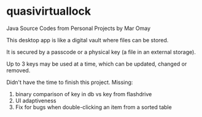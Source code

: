 # quasivirtuallock
Java Source Codes from Personal Projects
by Mar Omay

This desktop app is like a digital vault where files can be stored.

It is secured by a passcode or a physical key (a file in an external storage).

Up to 3 keys may be used at a time, which can be updated, changed or removed.




Didn't have the time to finish this project. 
Missing:
1. binary comparison of key in db vs key from flashdrive
2. UI adaptiveness
3. Fix for bugs when double-clicking an item from a sorted table
